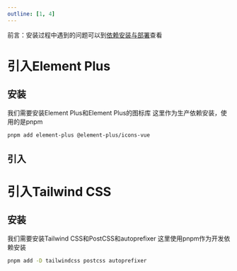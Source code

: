 ```yaml
---
outline: [1, 4]
---
```


前言：安装过程中遇到的问题可以到[依赖安装与部署](../../Front-end/前端开发小技巧/依赖安装与部署.md)查看

# 引入Element Plus

## 安装
我们需要安装Element Plus和Element Plus的图标库
这里作为生产依赖安装，使用的是pnpm
```bash
pnpm add element-plus @element-plus/icons-vue
```
## 引入


# 引入Tailwind CSS

## 安装
我们需要安装Tailwind CSS和PostCSS和autoprefixer
这里使用pnpm作为开发依赖安装
```bash
pnpm add -D tailwindcss postcss autoprefixer
```
